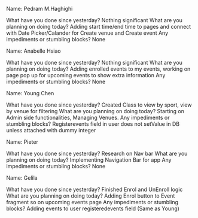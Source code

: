 

Name: Pedram M.Haghighi

What have you done since yesterday? Nothing significant
What are you planning on doing today? Adding start time/end time to pages and connect with Date Picker/Calander 
                                    for Create venue and Create event
Any impediments or stumbling blocks? None

Name: Anabelle Hsiao

What have you done since yesterday? Nothing significant
What are you planning on doing today? Adding enrolled events to my events, working on page pop up for upcoming events to show
                                      extra information
Any impediments or stumbling blocks? None 

Name: Young Chen

What have you done since yesterday? Created Class to view by sport, view by venue for filtering
What are you planning on doing today? Starting on Admin side functionalities, Managing Venues.
Any impediments or stumbling blocks? Registerevents field in user does not setValue in DB unless attached with dummy integer

Name: Pieter

What have you done since yesterday? Research on Nav bar 
What are you planning on doing today? Implementing  Navigation Bar for app
Any impediments or stumbling blocks? None

Name: Gelila

What have you done since yesterday? Finished Enrol and UnEnroll logic
What are you planning on doing today? Adding Enrol button to Event fragment so on upcoming events page
Any impediments or stumbling blocks? Adding events to user registeredevents field (Same as Young)
